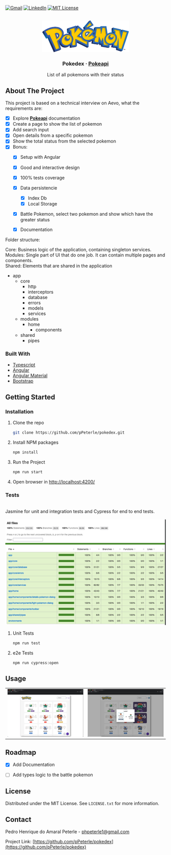 <div id="top"></div>


[![Gmail][gmail-shield]][gmail-url]
[![LinkedIn][linkedin-shield]][linkedin-url]
[![MIT License][license-shield]][license-url]

<!-- PROJECT LOGO -->
<br />
<div align="center">
  <a href="https://github.com/pPeterle/pokedex">
    <img src="src/assets/pokemon.png" alt="Logo" height="100">
  </a>

  <h3 align="center">Pokedex ·  <a href="https://pokeapi.co/docs/v2"><strong>Pokeapi</strong></a> </h3>

  <p align="center">
    List of all pokemons with their status
  </p>
</div>

<!-- ABOUT THE PROJECT -->
## About The Project

This project is based on a technical interview on Aevo, what the requirements are:

- [x] Explore <a href="https://pokeapi.co/docs/v2"><strong>Pokeapi</strong></a> documentation
- [x] Create a page to show the list of pokemon
- [x] Add search input
- [x] Open details from a specific pokemon
- [x] Show the total status from the selected pokemon
- [x] Bonus:
    - [x] Setup with Angular 
    - [x] Good and interactive design
    - [x] 100% tests coverage
    - [x] Data persistencie
        - [x] Index Db
        - [x] Local Storage
    - [x] Battle Pokemon, select two pokemon and show which have the greater status
    - [x] Documentation


Folder structure:

Core: Business logic of the application, containing singleton services. <br>
Modules: Single part of UI that do one job. It can contain multiple pages and components. <br>
Shared: Elements that are shared in the application <br>

- app
  - core
    - http
    - interceptors
    - database
    - errors
    - models
    - services
  - modules
    - home
      - components
  - shared
    - pipes

### Built With

* [Typescript](https://www.typescriptlang.org/)
* [Angular](https://angular.io/)
* [Angular Material](https://material.angular.io/)
* [Bootstrap](https://getbootstrap.com)

<!-- GETTING STARTED -->
## Getting Started

### Installation

1. Clone the repo
   ```sh
   git clone https://github.com/pPeterle/pokedex.git
   ```
2. Install NPM packages
   ```sh
   npm install
   ```
3. Run the Project
   ```sh
   npm run start
   ```
4. Open browser in <a href="http://localhost:4200/">http://localhost:4200/</a>

### Tests
<br>
Jasmine for unit and integration tests and Cypress for end to end tests.
<br> <br>
  <img src="src/assets/tests.png" alt="Logo" >

1. Unit Tests
   ```sh
   npm run test
   ```
2. e2e Tests
   ```sh
   npm run cypress:open
   ```

<!-- USAGE EXAMPLES -->
## Usage
<table>
  <tr>
    <td valign="top"> <img src="src/assets/home-page.png" alt="Home"> </td>
    <td valign="top"> <img src="src/assets/battle.png" alt="Battle"> </td>
  </tr>
</table>

<!-- ROADMAP -->
## Roadmap

- [x] Add Documentation
- [ ] Add types logic to the battle pokemon


<!-- LICENSE -->
## License

Distributed under the MIT License. See `LICENSE.txt` for more information.

<!-- CONTACT -->
## Contact

Pedro Henrique do Amaral Peterle - phpeterle1@gmail.com

Project Link: [https://github.com/pPeterle/pokedex](https://github.com/pPeterle/pokedex)


<!-- MARKDOWN LINKS & IMAGES -->
<!-- https://www.markdownguide.org/basic-syntax/#reference-style-links -->
[gmail-shield]: https://img.shields.io/badge/Gmail-D14836?style=for-the-badge&logo=gmail&logoColor=white
[gmail-url]: https://mail.google.com/mail/?view=cm&fs=1&to=phpeterle1@gmail.com
[license-shield]: https://img.shields.io/github/license/othneildrew/Best-README-Template.svg?style=for-the-badge
[license-url]: https://github.com/othneildrew/Best-README-Template/blob/master/LICENSE.txt
[linkedin-shield]: https://img.shields.io/badge/-LinkedIn-black.svg?style=for-the-badge&logo=linkedin&colorB=555
[linkedin-url]: https://github.com/pPeterle/pokedex/blob/main/LICENSE
[product-screenshot]: images/screenshot.png
